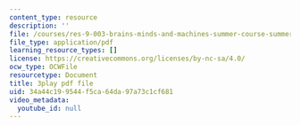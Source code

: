 ```yaml
---
content_type: resource
description: ''
file: /courses/res-9-003-brains-minds-and-machines-summer-course-summer-2015/34a44c199544f5ca64da97a73c1cf681_cyQZP23YbCY.pdf
file_type: application/pdf
learning_resource_types: []
license: https://creativecommons.org/licenses/by-nc-sa/4.0/
ocw_type: OCWFile
resourcetype: Document
title: 3play pdf file
uid: 34a44c19-9544-f5ca-64da-97a73c1cf681
video_metadata:
  youtube_id: null
---
```

